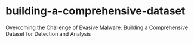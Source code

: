 # building-a-comprehensive-dataset
Overcoming the Challenge of Evasive Malware: Building a Comprehensive Dataset for Detection and Analysis
